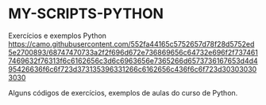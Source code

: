 # MY-SCRIPTS-PYTHON
Exercícios e exemplos Python
https://camo.githubusercontent.com/552fa44165c5752657d78f28d5752ed5e2700893/68747470733a2f2f696d672e736869656c64732e696f2f7374617469632f76313f6c6162656c3d6c6963656e7365266d6573736167653d4d495426636f6c6f723d373135396331266c6162656c436f6c6f723d303030303030

Alguns códigos de exercícios, exemplos de aulas do curso de Python.
